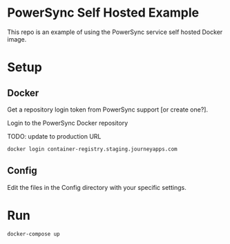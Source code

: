 # PowerSync Self Hosted Example

This repo is an example of using the PowerSync service self hosted Docker image.

# Setup

## Docker

Get a repository login token from PowerSync support [or create one?].

Login to the PowerSync Docker repository

TODO: update to production URL

```bash
docker login container-registry.staging.journeyapps.com
```

## Config

Edit the files in the Config directory with your specific settings.

# Run

```bash
docker-compose up
```
